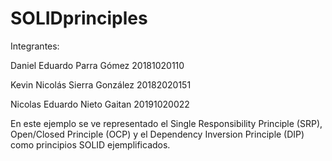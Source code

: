 # SOLIDprinciples
Integrantes:

Daniel Eduardo Parra Gómez 20181020110

Kevin Nicolás Sierra González 20182020151

Nicolas Eduardo Nieto Gaitan 20191020022

En este ejemplo se ve representado el Single Responsibility Principle (SRP), Open/Closed Principle (OCP) y el Dependency Inversion Principle (DIP) como principios SOLID ejemplificados.
